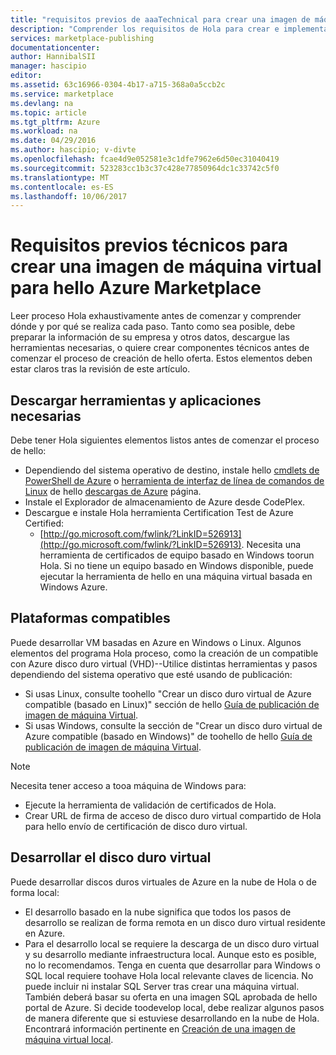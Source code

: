 ```yaml
---
title: "requisitos previos de aaaTechnical para crear una imagen de máquina virtual para hello Azure Marketplace | Documentos de Microsoft"
description: "Comprender los requisitos de Hola para crear e implementar un toohello de imagen de máquina virtual Azure Marketplace para que otros lo toopurchase."
services: marketplace-publishing
documentationcenter: 
author: HannibalSII
manager: hascipio
editor: 
ms.assetid: 63c16966-0304-4b17-a715-368a0a5ccb2c
ms.service: marketplace
ms.devlang: na
ms.topic: article
ms.tgt_pltfrm: Azure
ms.workload: na
ms.date: 04/29/2016
ms.author: hascipio; v-divte
ms.openlocfilehash: fcae4d9e052581e3c1dfe7962e6d50ec31040419
ms.sourcegitcommit: 523283cc1b3c37c428e77850964dc1c33742c5f0
ms.translationtype: MT
ms.contentlocale: es-ES
ms.lasthandoff: 10/06/2017
---
```

# <a name="technical-prerequisites-for-creating-a-virtual-machine-image-for-hello-azure-marketplace"></a>Requisitos previos técnicos para crear una imagen de máquina virtual para hello Azure Marketplace
Leer proceso Hola exhaustivamente antes de comenzar y comprender dónde y por qué se realiza cada paso. Tanto como sea posible, debe preparar la información de su empresa y otros datos, descargue las herramientas necesarias, o quiere crear componentes técnicos antes de comenzar el proceso de creación de hello oferta. Estos elementos deben estar claros tras la revisión de este artículo.  

## <a name="download-needed-tools--applications"></a>Descargar herramientas y aplicaciones necesarias
Debe tener Hola siguientes elementos listos antes de comenzar el proceso de hello:

* Dependiendo del sistema operativo de destino, instale hello [cmdlets de PowerShell de Azure](https://www.microsoft.com/web/handlers/webpi.ashx/getinstaller/WindowsAzurePowershellGet.3f.3f.3fnew.appids) o [herramienta de interfaz de línea de comandos de Linux](https://go.microsoft.com/fwlink/?LinkId=253472&clcid=0x409) de hello [descargas de Azure](https://azure.microsoft.com/downloads/) página.
* Instale el Explorador de almacenamiento de Azure desde CodePlex.
* Descargue e instale Hola herramienta Certification Test de Azure Certified:
  * [http://go.microsoft.com/fwlink/?LinkID=526913](http://go.microsoft.com/fwlink/?LinkID=526913). Necesita una herramienta de certificados de equipo basado en Windows toorun Hola. Si no tiene un equipo basado en Windows disponible, puede ejecutar la herramienta de hello en una máquina virtual basada en Windows Azure.

## <a name="platforms-supported"></a>Plataformas compatibles
Puede desarrollar VM basadas en Azure en Windows o Linux. Algunos elementos del programa Hola proceso, como la creación de un compatible con Azure disco duro virtual (VHD)--Utilice distintas herramientas y pasos dependiendo del sistema operativo que esté usando de publicación:  

* Si usas Linux, consulte toohello "Crear un disco duro virtual de Azure compatible (basado en Linux)" sección de hello [Guía de publicación de imagen de máquina Virtual](marketplace-publishing-vm-image-creation.md).
* Si usas Windows, consulte la sección de "Crear un disco duro virtual de Azure compatible (basado en Windows)" de toohello de hello [Guía de publicación de imagen de máquina Virtual](marketplace-publishing-vm-image-creation.md).

> [!NOTE]
> Necesita tener acceso a tooa máquina de Windows para:
> 
> * Ejecute la herramienta de validación de certificados de Hola.
> * Crear URL de firma de acceso de disco duro virtual compartido de Hola para hello envío de certificación de disco duro virtual.
> 
> 

## <a name="develop-your-vhd"></a>Desarrollar el disco duro virtual
Puede desarrollar discos duros virtuales de Azure en la nube de Hola o de forma local:

* El desarrollo basado en la nube significa que todos los pasos de desarrollo se realizan de forma remota en un disco duro virtual residente en Azure.
* Para el desarrollo local se requiere la descarga de un disco duro virtual y su desarrollo mediante infraestructura local. Aunque esto es posible, no lo recomendamos. Tenga en cuenta que desarrollar para Windows o SQL local requiere toohave Hola local relevante claves de licencia. No puede incluir ni instalar SQL Server tras crear una máquina virtual. También deberá basar su oferta en una imagen SQL aprobada de hello portal de Azure. Si decide toodevelop local, debe realizar algunos pasos de manera diferente que si estuviese desarrollando en la nube de Hola. Encontrará información pertinente en [Creación de una imagen de máquina virtual local](marketplace-publishing-vm-image-creation-on-premise.md).

[link-acct-creation]:marketplace-publishing-accounts-creation-registration.md
